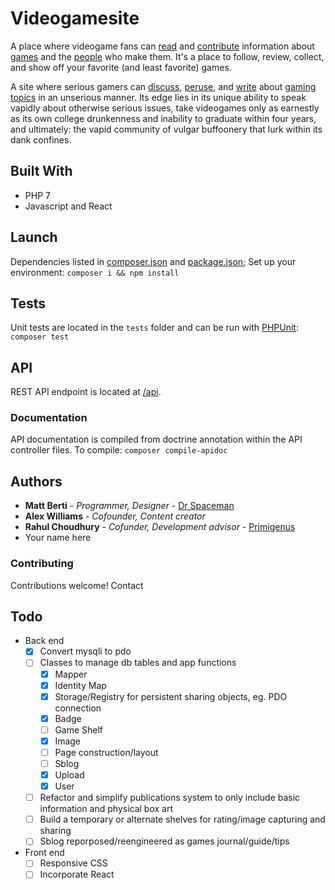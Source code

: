 # Videogamesite

A place where videogame fans can [read](http://videogamin.squarehaven.com/content/Special:featured "featured Videogam.incyclopedia content") and [contribute](http://videogamin.squarehaven.com/content/Special:new "create a new Videogam.incyclopedia article") information about [games](http://videogamin.squarehaven.com/games) and the [people](http://videogamin.squarehaven.com/people) who make them. It's a place to follow, review, collect, and show off your favorite (and least favorite) games.

A site where serious gamers can [discuss](http://videogamin.squarehaven.com/forums "Videogam.in Message Forums of Death!!!"), [peruse](http://videogamin.squarehaven.com/posts/ "Videogam.in Sblog: videogame news & blogs"), and [write](http://videogamin.squarehaven.com/posts/manage.php?action=newpost "Create a new Sblog post") about [gaming topics](http://videogamin.squarehaven.com/posts/topics/ "Videogame topics") in an unserious manner. Its edge lies in its unique ability to speak vapidly about otherwise serious issues, take videogames only as earnestly as its own college drunkenness and inability to graduate within four years, and ultimately: the vapid community of vulgar buffoonery that lurk within its dank confines.

## Built With

* PHP 7
* Javascript and React

## Launch

Dependencies listed in [composer.json](composer.json) and [package.json](package.json); Set up your environment: `composer i && npm install`

## Tests

Unit tests are located in the `tests` folder and can be run with [PHPUnit](https://phpunit.de/): `composer test`

## API

REST API endpoint is located at [/api](/api).

### Documentation

API documentation is compiled from doctrine annotation within the API controller files. To compile: `composer compile-apidoc`

## Authors

* **Matt Berti** - *Programmer, Designer* - [Dr Spaceman](https://github.com/dr-spaceman)
* **Alex Williams** - *Cofounder, Content creator*
* **Rahul Choudhury** - *Cofunder, Development advisor* - [Primigenus](https://github.com/Primigenus)
* Your name here

### Contributing

Contributions welcome! Contact 

## Todo

* Back end
    * [x] Convert mysqli to pdo
    * [ ] Classes to manage db tables and app functions
        * [x] Mapper
        * [x] Identity Map
        * [x] Storage/Registry for persistent sharing objects, eg. PDO connection
        * [x] Badge
        * [ ] Game Shelf
        * [x] Image
        * [ ] Page construction/layout
        * [ ] Sblog
        * [x] Upload
        * [x] User
    * [ ] Refactor and simplify publications system to only include basic information and physical box art
    * [ ] Build a temporary or alternate shelves for rating/image capturing and sharing
    * [ ] Sblog reporposed/reengineered as games journal/guide/tips 
* Front end
    * [ ] Responsive CSS
    * [ ] Incorporate React
